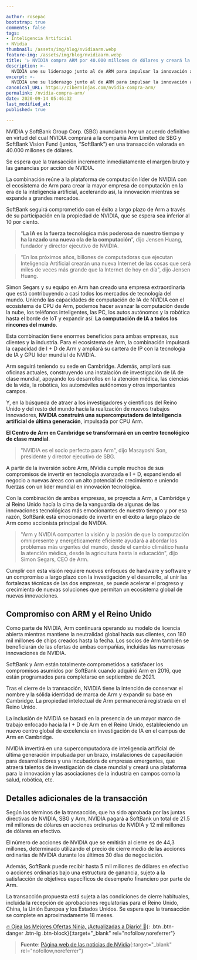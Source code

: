 ```yaml
---

author: rosepac
bootstrap: true
comments: false
tags:
- Inteligencia Artificial
- NVidia
thumbnail: /assets/img/blog/nvidiaarm.webp
feature-img: /assets/img/blog/nvidiaarm.webp
title: '▷ NVIDIA compra ARM por 40.000 millones de dólares y creará la principal empresa de informática del mundo para la era de la IA'
description: >-
  NVIDIA une su liderazgo junto al de ARM para impulsar la innovación a través de la inteligencia artificial.
excerpt: >-
  NVIDIA une su liderazgo junto al de ARM para impulsar la innovación a través de la inteligencia artificial.
canonical_URL: https://ciberninjas.com/nvidia-compra-arm/
permalink: /nvidia-compra-arm/
date: 2020-09-14 05:46:32
last_modified_at: 
published: true

---
```


NVIDIA y SoftBank Group Corp. (SBG) anunciaron hoy un acuerdo definitivo en virtud del cual NVIDIA comprará a la compañía Arm Limited de SBG y SoftBank Vision Fund (juntos, “SoftBank”) en una transacción valorada en 40.000 millones de dólares.

Se espera que la transacción incremente inmediatamente el margen bruto y las ganancias por acción de NVIDIA.

La combinación reúne a la plataforma de computación líder de NVIDIA con el ecosistema de Arm para crear la mayor empresa de computación en la era de la inteligencia artificial, acelerando así, la innovación mientras se expande a grandes mercados.

SoftBank seguirá comprometido con el éxito a largo plazo de Arm a través de su participación en la propiedad de NVIDIA, que se espera sea inferior al 10 por ciento.

> “**La IA es la fuerza tecnológica más poderosa de nuestro tiempo y ha lanzado una nueva ola de la computación**”, dijo Jensen Huang, fundador y director ejecutivo de NVIDIA.

> “En los próximos años, billones de computadoras que ejecutan Inteligencia Artificial crearán una nueva Internet de las cosas que será miles de veces más grande que la Internet de hoy en día", dijo Jensen Huang.

Simon Segars y su equipo en Arm han creado una empresa extraordinaria que está contribuyendo a casi todos los mercados de tecnología del mundo. Uniendo las capacidades de computación de IA de NVIDIA con el ecosistema de CPU de Arm, podemos hacer avanzar la computación desde la nube, los teléfonos inteligentes, las PC, los autos autónomos y la robótica hasta el borde de IoT y expandir así: **La computación de IA a todos los rincones del mundo**.

Esta combinación tiene enormes beneficios para ambas empresas, sus clientes y la industria. Para el ecosistema de Arm, la combinación impulsará la capacidad de I + D de Arm y ampliará su cartera de IP con la tecnología de IA y GPU líder mundial de NVIDIA.

Arm seguirá teniendo su sede en Cambridge. Además, ampliará sus oficinas actuales, construyendo una instalación de investigación de IA de clase mundial, apoyando los desarrollos en la atención médica, las ciencias de la vida, la robótica, los automóviles autónomos y otros importantes campos.

Y, en la búsqueda de atraer a los investigadores y científicos del Reino Unido y del resto del mundo hacía la realización de nuevos trabajos innovadores, **NVIDIA construirá una supercomputadora de inteligencia artificial de última generación**, impulsada por CPU Arm.

**El Centro de Arm en Cambridge se transformará en un centro tecnológico de clase mundial**.

> "NVIDIA es el socio perfecto para Arm", dijo Masayoshi Son, presidente y director ejecutivo de SBG.

A partir de la inversión sobre Arm, NVidia cumple muchos de sus compromisos de invertir en tecnología avanzada e I + D, expandiendo el negocio a nuevas áreas con un alto potencial de crecimiento e uniendo fuerzas con un líder mundial en innovación tecnológica.

Con la combinación de ambas empresas, se proyecta a Arm, a Cambridge y al Reino Unido hacía la cima de la vanguardia de algunas de las innovaciones tecnológicas más emocionantes de nuestro tiempo y por esa razón, SoftBank está emocionado de invertir en el éxito a largo plazo de Arm como accionista principal de NVIDIA.

> "Arm y NVIDIA comparten la visión y la pasión de que la computación omnipresente y energéticamente eficiente ayudará a abordar los problemas más urgentes del mundo, desde el cambio climático hasta la atención médica, desde la agricultura hasta la educación", dijo Simon Segars, CEO de Arm.

Cumplir con esta visión requiere nuevos enfoques de hardware y software y un compromiso a largo plazo con la investigación y el desarrollo, al unir las fortalezas técnicas de las dos empresas, se puede acelerar el progreso y crecimiento de nuevas soluciones que permitan un ecosistema global de nuevas innovaciones.

## **Compromiso con ARM y el Reino Unido**

Como parte de NVIDIA, Arm continuará operando su modelo de licencia abierta mientras mantiene la neutralidad global hacía sus clientes, con 180 mil millones de chips creados hasta la fecha. Los socios de Arm también se beneficiarán de las ofertas de ambas compañías, incluidas las numerosas innovaciones de NVIDIA.

SoftBank y Arm están totalmente comprometidos a satisfacer los compromisos asumidos por SoftBank cuando adquirió Arm en 2016, que están programados para completarse en septiembre de 2021.

Tras el cierre de la transacción, NVIDIA tiene la intención de conservar el nombre y la sólida identidad de marca de Arm y expandir su base en Cambridge. La propiedad intelectual de Arm permanecerá registrada en el Reino Unido.

La inclusión de NVIDIA se basará en la presencia de un mayor marco de trabajo enfocado hacía la I + D de Arm en el Reino Unido, estableciendo un nuevo centro global de excelencia en investigación de IA en el campus de Arm en Cambridge.

NVIDIA invertirá en una supercomputadora de inteligencia artificial de última generación impulsada por un brazo, instalaciones de capacitación para desarrolladores y una incubadora de empresas emergentes, que atraerá talentos de investigación de clase mundial y creará una plataforma para la innovación y las asociaciones de la industria en campos como la salud, robótica, etc.

## **Detalles adicionales de la transacción**

Según los términos de la transacción, que ha sido aprobada por las juntas directivas de NVIDIA, SBG y Arm, NVIDIA pagará a SoftBank un total de 21.5 mil millones de dólares en acciones ordinarias de NVIDIA y 12 mil millones de dólares en efectivo.

El número de acciones de NVIDIA que se emitirán al cierre es de 44,3 millones, determinado utilizando el precio de cierre medio de las acciones ordinarias de NVIDIA durante los últimos 30 días de negociación.

Además, SoftBank puede recibir hasta 5 mil millones de dólares en efectivo o acciones ordinarias bajo una estructura de ganancia, sujeto a la satisfacción de objetivos específicos de desempeño financiero por parte de Arm.

La transacción propuesta está sujeta a las condiciones de cierre habituales, incluida la recepción de aprobaciones regulatorias para el Reino Unido, China, la Unión Europea y los Estados Unidos. Se espera que la transacción se complete en aproximadamente 18 meses.

[🔥 Ojea las Mejores Ofertas Ninja, ¡Actualizadas a Diario! 🎁](https://www.amazon.es/shop/cibercursos){: .btn .btn-danger .btn-lg .btn-block}{:target="_blank" rel="nofollow,noreferrer"}

> **Fuente**: [Página web de las noticias de NVidia](https://nvidianews.nvidia.com/news/nvidia-to-acquire-arm-for-40-billion-creating-worlds-premier-computing-company-for-the-age-of-ai "Página web de las noticias de NVidia"){:target="_blank" rel="nofollow,noreferrer"}